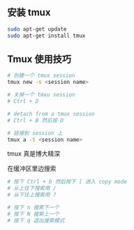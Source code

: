 

## 安装 tmux

```bash
sudo apt-get update
sudo apt-get install tmux
```

## Tmux 使用技巧

``` bash
# 创建一个 tmux session
tmux new -s <session name>

# 关掉一个 tmxu session
# Ctrl + D

# detach from a tmux session
# Ctrl + B 然后按 D

# 链接到 session 上
tmux a -t <session name>
```

tmux 真是博大精深

在缓冲区里边搜索
```bash
# 按下 Ctrl + b 然后按下 [ 进入 copy mode
# 从上往下搜索用 /
# 从下往上搜索用 ?

# 按下 n 搜索下一个
# 按下 N 搜索上一个
# 按下 q 退出搜索模式
```
